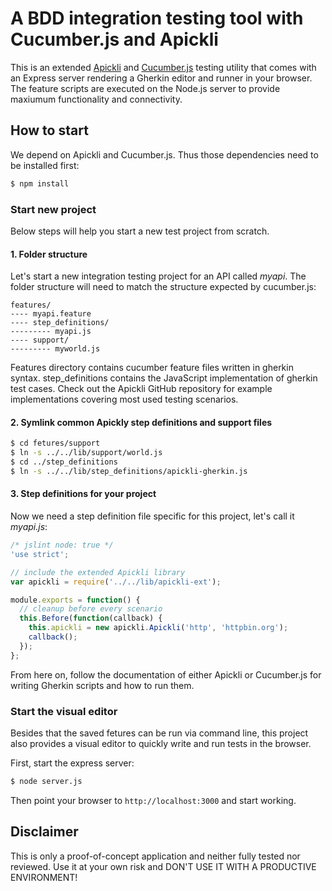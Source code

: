 # A BDD integration testing tool with Cucumber.js and Apickli

This is an extended [Apickli](https://github.com/apickli/apickli) and
[Cucumber.js](https://github.com/cucumber/cucumber-js) testing utility
that comes with an Express server rendering a Gherkin editor and runner in your browser.
The feature scripts are executed on the Node.js server to provide maxiumum functionality
and connectivity.

## How to start

We depend on Apickli and Cucumber.js. Thus those dependencies need to be installed first:

```sh
$ npm install
```

### Start new project

Below steps will help you start a new test project from scratch.

#### 1. Folder structure
Let's start a new integration testing project for an API called *myapi*. The folder structure will need to match the structure expected by cucumber.js:

    features/
    ---- myapi.feature
    ---- step_definitions/
    --------- myapi.js
    ---- support/
    --------- myworld.js
Features directory contains cucumber feature files written in gherkin syntax. step_definitions contains the JavaScript implementation of gherkin test cases. Check out the Apickli GitHub repository for example implementations covering most used testing scenarios.

#### 2. Symlink common Apickly step definitions and support files

```sh
$ cd fetures/support
$ ln -s ../../lib/support/world.js
$ cd ../step_definitions
$ ln -s ../../lib/step_definitions/apickli-gherkin.js
```

#### 3. Step definitions for your project

Now we need a step definition file specific for this project, let's call it *myapi.js*:

```js
/* jslint node: true */
'use strict';

// include the extended Apickli library
var apickli = require('../../lib/apickli-ext');

module.exports = function() {
  // cleanup before every scenario
  this.Before(function(callback) {
    this.apickli = new apickli.Apickli('http', 'httpbin.org');
    callback();
  });
};
```

From here on, follow the documentation of either Apickli or Cucumber.js for writing
Gherkin scripts and how to run them.


### Start the visual editor

Besides that the saved fetures can be run via command line, this project also provides
a visual editor to quickly write and run tests in the browser.

First, start the express server:
```sh
$ node server.js
```

Then point your browser to `http://localhost:3000` and start working.


## Disclaimer

This is only a proof-of-concept application and neither fully tested nor reviewed.
Use it at your own risk and DON'T USE IT WITH A PRODUCTIVE ENVIRONMENT!
